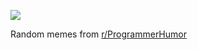 ![](https://preview.redd.it/nkh8640asmjf1.png?width=640&crop=smart&auto=webp&s=d82c63cb6089f0a4955681d0ddc8d81633407bf7)

 Random memes from [r/ProgrammerHumor](https://www.reddit.com/r/ProgrammerHumor/)
